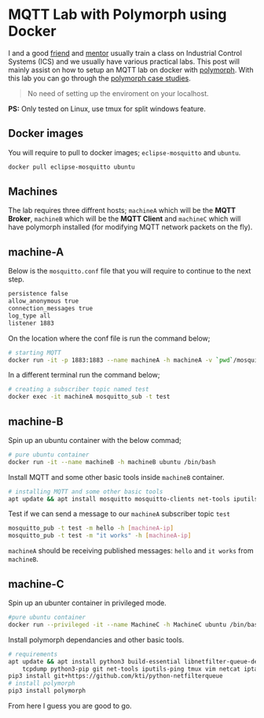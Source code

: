 # MQTT Lab with Polymorph using Docker

I and a good [friend](https://twitter.com/iamckn) and [mentor](https://www.ckn.io/) usually train a class on Industrial Control Systems (ICS) and we usually have various practical labs.
This post will mainly assist on how to setup an MQTT lab on docker with [polymorph](https://github.com/shramos/polymorph).
With this lab you can go through the [polymorph case studies](https://github.com/shramos/polymorph#using-polymorph).

> No need of setting up the enviroment on your localhost.

**PS:** Only tested on Linux, use tmux for split windows feature.

## Docker images

You will require to pull to docker images; `eclipse-mosquitto` and `ubuntu`.

```sh
docker pull eclipse-mosquitto ubuntu
```

## Machines

The lab requires three diffrent hosts; `machineA` which will be the **MQTT Broker**, `machineB` which will be the **MQTT Client** and `machineC` which will have polymorph installed (for modifying MQTT network packets on the fly).

## machine-A

Below is the `mosquitto.conf` file that you will require to continue to the next step.

```md
persistence false
allow_anonymous true
connection_messages true
log_type all
listener 1883
```

On the location where the conf file is run the command below;

```sh
# starting MQTT
docker run -it -p 1883:1883 --name machineA -h machineA -v `pwd`/mosquitto.conf:/mosquitto/config/mosquitto.conf eclipse-mosquitto
```

In a different terminal run the command below;

```sh
# creating a subscriber topic named test
docker exec -it machineA mosquitto_sub -t test
```

## machine-B

Spin up an ubuntu container with the below commad;

```sh
# pure ubuntu container
docker run -it --name machineB -h machineB ubuntu /bin/bash
```

Install MQTT and some other basic tools inside `machineB` container.

```sh
# installing MQTT and some other basic tools
apt update && apt install mosquitto mosquitto-clients net-tools iputils-ping netcat -y
```

Test if we can send a message to our `machineA` subscriber topic `test`

```sh
mosquitto_pub -t test -m hello -h [machineA-ip]
mosquitto_pub -t test -m "it works" -h [machineA-ip]
```

`machineA` should be receiving published messages: `hello` and `it works` from `machineB`.

## machine-C

Spin up an ubunter container in privileged mode.

```sh
#pure ubuntu container
docker run --privileged -it --name MachineC -h MachineC ubuntu /bin/bash
```

Install polymorph dependancies and other basic tools.

```sh
# requirements
apt update && apt install python3 build-essential libnetfilter-queue-dev tshark \
    tcpdump python3-pip git net-tools iputils-ping tmux vim netcat iptables -y
pip3 install git+https://github.com/kti/python-netfilterqueue
# install polymorph
pip3 install polymorph
```

From here I guess you are good to go.
